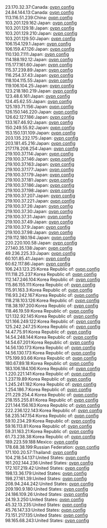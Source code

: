 23.170.32.37:Canada: [ovpn config](vpn/23_170_32_37.ovpn)  
24.84.144.13:Canada: [ovpn config](vpn/24_84_144_13.ovpn)  
113.116.51.239:China: [ovpn config](vpn/113_116_51_239.ovpn)  
103.201.129.162:Japan: [ovpn config](vpn/103_201_129_162.ovpn)  
103.201.129.18:Japan: [ovpn config](vpn/103_201_129_18.ovpn)  
103.201.129.210:Japan: [ovpn config](vpn/103_201_129_210.ovpn)  
103.201.129.50:Japan: [ovpn config](vpn/103_201_129_50.ovpn)  
106.154.129.1:Japan: [ovpn config](vpn/106_154_129_1.ovpn)  
106.159.47.126:Japan: [ovpn config](vpn/106_159_47_126.ovpn)  
110.130.7.111:Japan: [ovpn config](vpn/110_130_7_111.ovpn)  
114.188.192.12:Japan: [ovpn config](vpn/114_188_192_12.ovpn)  
115.177.161.60:Japan: [ovpn config](vpn/115_177_161_60.ovpn)  
115.37.239.89:Japan: [ovpn config](vpn/115_37_239_89.ovpn)  
116.254.37.43:Japan: [ovpn config](vpn/116_254_37_43.ovpn)  
118.104.115.55:Japan: [ovpn config](vpn/118_104_115_55.ovpn)  
119.106.104.25:Japan: [ovpn config](vpn/119_106_104_25.ovpn)  
123.218.180.219:Japan: [ovpn config](vpn/123_218_180_219.ovpn)  
123.48.6.161:Japan: [ovpn config](vpn/123_48_6_161.ovpn)  
124.45.62.55:Japan: [ovpn config](vpn/124_45_62_55.ovpn)  
125.193.71.156:Japan: [ovpn config](vpn/125_193_71_156.ovpn)  
126.150.146.220:Japan: [ovpn config](vpn/126_150_146_220.ovpn)  
126.62.127.186:Japan: [ovpn config](vpn/126_62_127_186.ovpn)  
133.167.46.92:Japan: [ovpn config](vpn/133_167_46_92.ovpn)  
150.249.55.92:Japan: [ovpn config](vpn/150_249_55_92.ovpn)  
153.150.131.109:Japan: [ovpn config](vpn/153_150_131_109.ovpn)  
203.135.232.175:Japan: [ovpn config](vpn/203_135_232_175.ovpn)  
203.181.45.216:Japan: [ovpn config](vpn/203_181_45_216.ovpn)  
217.178.208.254:Japan: [ovpn config](vpn/217_178_208_254.ovpn)  
219.100.37.114:Japan: [ovpn config](vpn/219_100_37_114.ovpn)  
219.100.37.146:Japan: [ovpn config](vpn/219_100_37_146.ovpn)  
219.100.37.163:Japan: [ovpn config](vpn/219_100_37_163.ovpn)  
219.100.37.177:Japan: [ovpn config](vpn/219_100_37_177.ovpn)  
219.100.37.179:Japan: [ovpn config](vpn/219_100_37_179.ovpn)  
219.100.37.181:Japan: [ovpn config](vpn/219_100_37_181.ovpn)  
219.100.37.186:Japan: [ovpn config](vpn/219_100_37_186.ovpn)  
219.100.37.198:Japan: [ovpn config](vpn/219_100_37_198.ovpn)  
219.100.37.207:Japan: [ovpn config](vpn/219_100_37_207.ovpn)  
219.100.37.221:Japan: [ovpn config](vpn/219_100_37_221.ovpn)  
219.100.37.26:Japan: [ovpn config](vpn/219_100_37_26.ovpn)  
219.100.37.30:Japan: [ovpn config](vpn/219_100_37_30.ovpn)  
219.100.37.31:Japan: [ovpn config](vpn/219_100_37_31.ovpn)  
219.100.37.49:Japan: [ovpn config](vpn/219_100_37_49.ovpn)  
219.100.37.9:Japan: [ovpn config](vpn/219_100_37_9.ovpn)  
219.100.37.98:Japan: [ovpn config](vpn/219_100_37_98.ovpn)  
219.112.180.194:Japan: [ovpn config](vpn/219_112_180_194.ovpn)  
220.220.100.58:Japan: [ovpn config](vpn/220_220_100_58.ovpn)  
27.140.35.138:Japan: [ovpn config](vpn/27_140_35_138.ovpn)  
49.236.225.33:Japan: [ovpn config](vpn/49_236_225_33.ovpn)  
60.101.85.41:Japan: [ovpn config](vpn/60_101_85_41.ovpn)  
60.62.117.86:Japan: [ovpn config](vpn/60_62_117_86.ovpn)  
106.243.123.25:Korea Republic of: [ovpn config](vpn/106_243_123_25.ovpn)  
111.118.25.237:Korea Republic of: [ovpn config](vpn/111_118_25_237.ovpn)  
112.147.246.104:Korea Republic of: [ovpn config](vpn/112_147_246_104.ovpn)  
115.86.155.111:Korea Republic of: [ovpn config](vpn/115_86_155_111.ovpn)  
115.91.163.3:Korea Republic of: [ovpn config](vpn/115_91_163_3.ovpn)  
116.93.242.167:Korea Republic of: [ovpn config](vpn/116_93_242_167.ovpn)  
118.218.103.126:Korea Republic of: [ovpn config](vpn/118_218_103_126.ovpn)  
118.38.197.200:Korea Republic of: [ovpn config](vpn/118_38_197_200.ovpn)  
118.46.19.59:Korea Republic of: [ovpn config](vpn/118_46_19_59.ovpn)  
121.132.92.145:Korea Republic of: [ovpn config](vpn/121_132_92_145.ovpn)  
121.166.249.122:Korea Republic of: [ovpn config](vpn/121_166_249_122.ovpn)  
125.242.247.25:Korea Republic of: [ovpn config](vpn/125_242_247_25.ovpn)  
14.47.75.91:Korea Republic of: [ovpn config](vpn/14_47_75_91.ovpn)  
14.54.248.144:Korea Republic of: [ovpn config](vpn/14_54_248_144.ovpn)  
14.54.67.201:Korea Republic of: [ovpn config](vpn/14_54_67_201.ovpn)  
14.56.130.173:Korea Republic of: [ovpn config](vpn/14_56_130_173.ovpn)  
14.56.130.173:Korea Republic of: [ovpn config](vpn/14_56_130_173.ovpn)  
175.199.93.66:Korea Republic of: [ovpn config](vpn/175_199_93_66.ovpn)  
180.67.89.18:Korea Republic of: [ovpn config](vpn/180_67_89_18.ovpn)  
183.106.184.106:Korea Republic of: [ovpn config](vpn/183_106_184_106.ovpn)  
1.220.221.141:Korea Republic of: [ovpn config](vpn/1_220_221_141.ovpn)  
1.237.19.89:Korea Republic of: [ovpn config](vpn/1_237_19_89.ovpn)  
1.245.241.182:Korea Republic of: [ovpn config](vpn/1_245_241_182.ovpn)  
1.254.186.7:Korea Republic of: [ovpn config](vpn/1_254_186_7.ovpn)  
211.229.254.4:Korea Republic of: [ovpn config](vpn/211_229_254_4.ovpn)  
218.155.255.81:Korea Republic of: [ovpn config](vpn/218_155_255_81.ovpn)  
221.144.156.163:Korea Republic of: [ovpn config](vpn/221_144_156_163.ovpn)  
222.236.122.143:Korea Republic of: [ovpn config](vpn/222_236_122_143.ovpn)  
58.235.147.154:Korea Republic of: [ovpn config](vpn/58_235_147_154.ovpn)  
59.10.234.29:Korea Republic of: [ovpn config](vpn/59_10_234_29.ovpn)  
59.16.113.81:Korea Republic of: [ovpn config](vpn/59_16_113_81.ovpn)  
59.31.163.21:Korea Republic of: [ovpn config](vpn/59_31_163_21.ovpn)  
61.73.238.38:Korea Republic of: [ovpn config](vpn/61_73_238_38.ovpn)  
189.223.59.188:Mexico: [ovpn config](vpn/189_223_59_188.ovpn)  
178.68.38.199:Russian Federation: [ovpn config](vpn/178_68_38_199.ovpn)  
171.100.20.57:Thailand: [ovpn config](vpn/171_100_20_57.ovpn)  
104.218.54.137:United States: [ovpn config](vpn/104_218_54_137.ovpn)  
161.202.144.236:United States: [ovpn config](vpn/161_202_144_236.ovpn)  
172.107.219.42:United States: [ovpn config](vpn/172_107_219_42.ovpn)  
198.13.36.179:United States: [ovpn config](vpn/198_13_36_179.ovpn)  
198.27.161.39:United States: [ovpn config](vpn/198_27_161_39.ovpn)  
208.94.244.242:United States: [ovpn config](vpn/208_94_244_242.ovpn)  
209.190.9.180:United States: [ovpn config](vpn/209_190_9_180.ovpn)  
24.186.109.26:United States: [ovpn config](vpn/24_186_109_26.ovpn)  
24.19.3.250:United States: [ovpn config](vpn/24_19_3_250.ovpn)  
45.32.13.235:United States: [ovpn config](vpn/45_32_13_235.ovpn)  
45.76.147.33:United States: [ovpn config](vpn/45_76_147_33.ovpn)  
73.151.217.135:United States: [ovpn config](vpn/73_151_217_135.ovpn)  
98.165.68.243:United States: [ovpn config](vpn/98_165_68_243.ovpn)  
